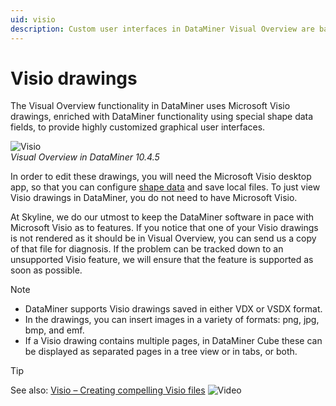 ```yaml
---
uid: visio
description: Custom user interfaces in DataMiner Visual Overview are based on Microsoft Visio drawings enriched with DataMiner functionality using shape data.
---
```


# Visio drawings

The Visual Overview functionality in DataMiner uses Microsoft Visio drawings, enriched with DataMiner functionality using special shape data fields, to provide highly customized graphical user interfaces.

![Visio](~/user-guide/images/Visio_Drawings.png)<br>*Visual Overview in DataMiner 10.4.5*

In order to edit these drawings, you will need the Microsoft Visio desktop app, so that you can configure [shape data](xref:Working_with_shape_data_in_Microsoft_Visio) and save local files. To just view Visio drawings in DataMiner, you do not need to have Microsoft Visio.

At Skyline, we do our utmost to keep the DataMiner software in pace with Microsoft Visio as to features. If you notice that one of your Visio drawings is not rendered as it should be in Visual Overview, you can send us a copy of that file for diagnosis. If the problem can be tracked down to an unsupported Visio feature, we will ensure that the feature is supported as soon as possible.

> [!NOTE]
>
> - DataMiner supports Visio drawings saved in either VDX or VSDX format.
> - In the drawings, you can insert images in a variety of formats: png, jpg, bmp, and emf.
> - If a Visio drawing contains multiple pages, in DataMiner Cube these can be displayed as separated pages in a tree view or in tabs, or both.

> [!TIP]
> See also: [Visio – Creating compelling Visio files](https://community.dataminer.services/video/visio-creating-compelling-visio-files/) ![Video](~/user-guide/images/video_Duo.png)